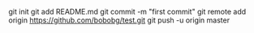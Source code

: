 git init
git add README.md
git commit -m "first commit"
git remote add origin https://github.com/bobobg/test.git
git push -u origin master
